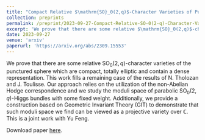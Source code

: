 ```yaml
---
title: "Compact Relative $\mathrm{SO}_0(2,q)$-Character Varieties of Punctured Spheres"
collection: preprints
permalink: /preprint/2023-09-27-Compact-Relative-SO-0(2-q)-Character-Varieties-of-Punctured-Spheres
excerpt: 'We prove that there are some relative $\mathrm{SO}_0(2,q)$-character varieties of the punctured sphere which are compact, totally elliptic and contain a dense representation. This work fills a remaining case of the results of N. Tholozan and J. Toulisse. Our approach relies on the utilization of the non-Abelian Hodge correspondence and we study the moduli space of parabolic $\mathrm{SO}_0(2,q)$-Higgs bundles with some fixed weight. Additionally, we provide a construction based on Geometric Invariant Theory (GIT) to demonstrate that such moduli space we find can be viewed as a projective variety over $\mathbb{C}$.'
date: 2023-09-27
venue: 'arxiv'
paperurl: 'https://arxiv.org/abs/2309.15553'
---
```

We prove that there are some relative $\mathrm{SO}_0(2,q)$-character varieties of the punctured sphere which are compact, totally elliptic and contain a dense representation. This work fills a remaining case of the results of N. Tholozan and J. Toulisse. Our approach relies on the utilization of the non-Abelian Hodge correspondence and we study the moduli space of parabolic $\mathrm{SO}_0(2,q)$-Higgs bundles with some fixed weight. Additionally, we provide a construction based on Geometric Invariant Theory (GIT) to demonstrate that such moduli space we find can be viewed as a projective variety over $\mathbb{C}$. This is a joint work with Yu Feng.

Download paper [here](https://arxiv.org/abs/2309.15553).